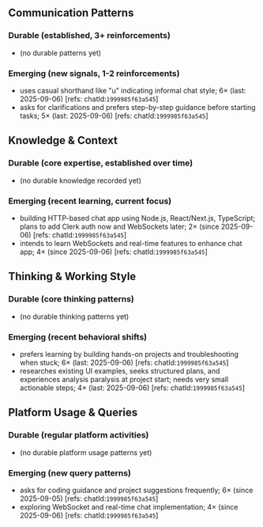## Communication Patterns
### Durable (established, 3+ reinforcements)
- (no durable patterns yet)

### Emerging (new signals, 1-2 reinforcements)
- uses casual shorthand like "u" indicating informal chat style; 6× (last: 2025-09-06) [refs: chatId:`1999985f63a545`]
- asks for clarifications and prefers step-by-step guidance before starting tasks; 5× (last: 2025-09-06) [refs: chatId:`1999985f63a545`]

## Knowledge & Context
### Durable (core expertise, established over time)
- (no durable knowledge recorded yet)

### Emerging (recent learning, current focus)
- building HTTP-based chat app using Node.js, React/Next.js, TypeScript; plans to add Clerk auth now and WebSockets later; 2× (since 2025-09-06) [refs: chatId:`1999985f63a545`]
- intends to learn WebSockets and real-time features to enhance chat app; 4× (since 2025-09-06) [refs: chatId:`1999985f63a545`]

## Thinking & Working Style
### Durable (core thinking patterns)
- (no durable thinking patterns yet)

### Emerging (recent behavioral shifts)
- prefers learning by building hands-on projects and troubleshooting when stuck; 6× (last: 2025-09-06) [refs: chatId:`1999985f63a545`]
- researches existing UI examples, seeks structured plans, and experiences analysis paralysis at project start; needs very small actionable steps; 4× (last: 2025-09-06) [refs: chatId:`1999985f63a545`]

## Platform Usage & Queries
### Durable (regular platform activities)
- (no durable platform usage patterns yet)

### Emerging (new query patterns)
- asks for coding guidance and project suggestions frequently; 6× (since 2025-09-05) [refs: chatId:`1999985f63a545`]
- exploring WebSocket and real-time chat implementation; 4× (since 2025-09-06) [refs: chatId:`1999985f63a545`]